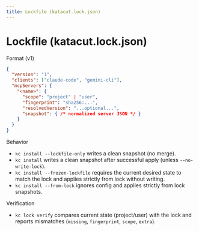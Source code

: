 ```yaml
---
title: Lockfile (katacut.lock.json)
---
```


# Lockfile (katacut.lock.json)

Format (v1)
```json
{
  "version": "1",
  "clients": ["claude-code", "gemini-cli"],
  "mcpServers": {
    "<name>": {
      "scope": "project" | "user",
      "fingerprint": "sha256:...",
      "resolvedVersion": "...optional...",
      "snapshot": { /* normalized server JSON */ }
    }
  }
}
```

Behavior
- `kc install --lockfile-only` writes a clean snapshot (no merge).
- `kc install` writes a clean snapshot after successful apply (unless `--no-write-lock`).
- `kc install --frozen-lockfile` requires the current desired state to match the lock and applies strictly from lock without writing.
- `kc install --from-lock` ignores config and applies strictly from lock snapshots.

Verification
- `kc lock verify` compares current state (project/user) with the lock and reports mismatches (`missing`, `fingerprint`, `scope`, `extra`).
